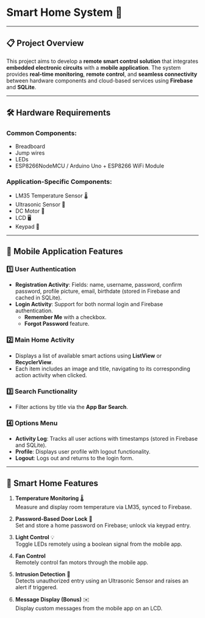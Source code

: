 # Smart Home System 📱 
---

## 📋 Project Overview

This project aims to develop a **remote smart control solution** that integrates **embedded electronic circuits** with a **mobile application**. The system provides **real-time monitoring**, **remote control**, and **seamless connectivity** between hardware components and cloud-based services using **Firebase** and **SQLite**.

---

## 🛠️ Hardware Requirements

### Common Components:
- Breadboard
- Jump wires
- LEDs
- ESP8266NodeMCU / Arduino Uno + ESP8266 WiFi Module

### Application-Specific Components:
- LM35 Temperature Sensor 🌡️
- Ultrasonic Sensor 📏
- DC Motor 🔄
- LCD 🖥️
- Keypad 🔢

---

## 📱 Mobile Application Features

### 1️⃣ **User Authentication**
- **Registration Activity**: Fields: name, username, password, confirm password, profile picture, email, birthdate (stored in Firebase and cached in SQLite).
- **Login Activity**: Support for both normal login and Firebase authentication.
  - **Remember Me** with a checkbox.
  - **Forgot Password** feature.

### 2️⃣ **Main Home Activity**
- Displays a list of available smart actions using **ListView** or **RecyclerView**.
- Each item includes an image and title, navigating to its corresponding action activity when clicked.

### 3️⃣ **Search Functionality**
- Filter actions by title via the **App Bar Search**.

### 4️⃣ **Options Menu**
- **Activity Log**: Tracks all user actions with timestamps (stored in Firebase and SQLite).
- **Profile**: Displays user profile with logout functionality.
- **Logout**: Logs out and returns to the login form.

---

## 🏡 Smart Home Features

1. **Temperature Monitoring** 🌡️  
   Measure and display room temperature via LM35, synced to Firebase.

2. **Password-Based Door Lock** 🔐  
   Set and store a home password on Firebase; unlock via keypad entry.

3. **Light Control** 💡  
   Toggle LEDs remotely using a boolean signal from the mobile app.

4. **Fan Control**   
   Remotely control fan motors through the mobile app.

5. **Intrusion Detection** 🚨  
   Detects unauthorized entry using an Ultrasonic Sensor and raises an alert if triggered.

6. **Message Display (Bonus)** ✉️  
   Display custom messages from the mobile app on an LCD.
